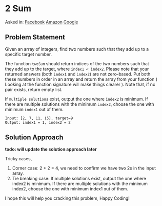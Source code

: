 # 2 Sum

Asked in: [Facebook](#) [Amazon](#) [Google](#)

## Problem Statement
Given an array of integers, find two numbers such that they add up to a specific target number.

The function `twoSum` should return indices of the two numbers such that they add up to the target, where `index1 < index2`. Please note that your returned answers (both `index1` and `index2`) are not zero-based. 
Put both these numbers in order in an array and return the array from your function ( Looking at the function signature will make things clearer ). Note that, if no pair exists, return empty list.

If `multiple solutions` exist, output the one where `index2` is minimum. If there are multiple solutions with the minimum `index2`, choose the one with minimum `index1` out of them.

```
Input: [2, 7, 11, 15], target=9
Output: index1 = 1, index2 = 2
```

## Solution Approach
**todo: will update the solution approach later**

Tricky cases,
1. Corner case: 2 + 2 = 4, we need to confirm we have two 2s in the input array.
2. Tie breaking case: If multiple solutions exist, output the one where index2 is minimum. If there are multiple solutions with the minimum index2, choose the one with minimum index1 out of them.

I hope this will help you cracking this problem, Happy Coding!